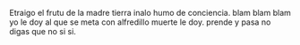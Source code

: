 Etraigo el frutu de la madre tierra inalo humo de conciencia.
blam blam blam yo le doy al que se meta con alfredillo muerte le doy.
prende y pasa no digas que no si si.
